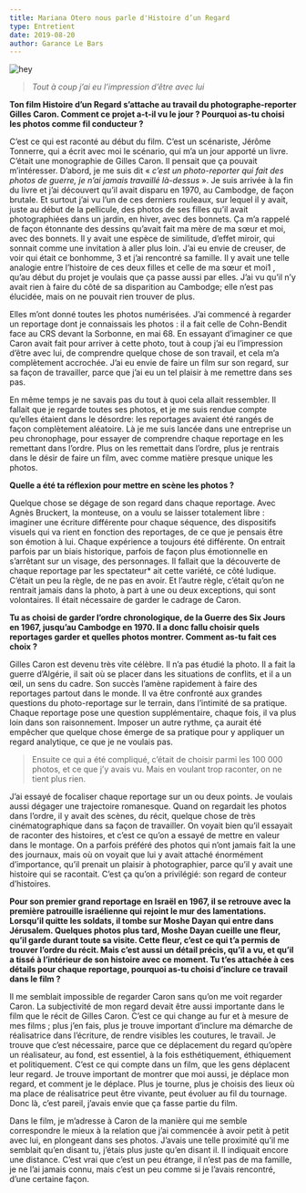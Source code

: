 ```yaml
---
title: Mariana Otero nous parle d'Histoire d’un Regard
type: Entretient
date: 2019-08-20
author: Garance Le Bars
---
```


![hey](marina.jpg)

> _Tout à coup j’ai eu l’impression d’être avec lui_

__Ton film Histoire d’un Regard s’attache au travail du photographe-reporter Gilles Caron. Comment ce projet a-t-il vu le jour&nbsp;? Pourquoi as-tu choisi les photos comme fil conducteur&nbsp;?__

C’est ce qui est raconté au début du film. C’est un scénariste, Jérôme Tonnerre, qui a écrit avec moi le scénario, qui m’a un jour apporté un livre. C’était une monographie de Gilles Caron. Il pensait que ça pouvait m’intéresser. D’abord, je me suis dit «&nbsp;_c’est un photo-reporter qui fait des photos de guerre, je n’ai jamais travaillé là-dessus_&nbsp;». Je suis arrivée à la fin du livre et j’ai découvert qu’il avait disparu en 1970, au Cambodge, de façon brutale. Et surtout j’ai vu l’un de ces derniers rouleaux, sur lequel il y avait, juste au début de la pellicule, des photos de ses filles qu’il avait photographiées dans un jardin, en hiver, avec des bonnets. Ça m’a rappelé de façon étonnante des dessins qu’avait fait ma mère de ma sœur et moi, avec des bonnets. Il y avait une espèce de similitude, d’effet miroir, qui sonnait comme une invitation à aller plus loin. J’ai eu envie de creuser, de voir qui était ce bonhomme, 3 et j’ai rencontré sa famille. Il y avait une telle analogie entre l’histoire de ces deux filles et celle de ma sœur et moi1 , qu’au début du projet je voulais que ça passe aussi par elles. J’ai vu qu’il n’y avait rien à faire du côté de sa disparition au Cambodge; elle n’est pas élucidée, mais on ne pouvait rien trouver de plus.

Elles m’ont donné toutes les photos numérisées. J’ai commencé à regarder un reportage dont je connaissais les photos : il a fait celle de Cohn-Bendit face au CRS devant la Sorbonne, en mai 68. En essayant d’imaginer ce que Caron avait fait pour arriver à cette photo, tout à coup j’ai eu l’impression d’être avec lui, de comprendre quelque chose de son travail, et cela m’a complètement accrochée. J’ai eu envie de faire un film sur son regard, sur sa façon de travailler, parce que j’ai eu un tel plaisir à me remettre dans ses pas.

En même temps je ne savais pas du tout à quoi cela allait ressembler. Il fallait que je regarde toutes ses photos, et je me suis rendue compte qu’elles étaient dans le désordre: les reportages avaient été rangés de façon complètement aléatoire. Là je me suis lancée dans une entreprise un peu chronophage, pour essayer de comprendre chaque reportage en les remettant dans l’ordre. Plus on les remettait dans l’ordre, plus je rentrais dans le désir de faire un film, avec comme matière presque unique les photos.

__Quelle a été ta réflexion pour mettre en scène les photos ?__

Quelque chose se dégage de son regard dans chaque reportage. Avec Agnès Bruckert, la monteuse, on a voulu se laisser totalement libre : imaginer une écriture différente pour chaque séquence, des dispositifs visuels qui va rient en fonction des reportages, de ce que je pensais être son émotion à lui. Chaque expérience a toujours été différente. On entrait parfois par un biais historique, parfois de façon plus émotionnelle en s’arrêtant sur un visage, des personnages. Il fallait que la découverte de chaque reportage par les spectateur* ait cette variété, ce côté ludique. C’était un peu la règle, de ne pas en avoir. Et l’autre règle, c’était qu’on ne rentrait jamais dans la photo, à part à une ou deux exceptions, qui sont volontaires. Il était nécessaire de garder le cadrage de Caron.

__Tu as choisi de garder l’ordre chronologique, de la Guerre des Six Jours en 1967, jusqu’au Cambodge en 1970. Il a donc fallu choisir quels reportages garder et quelles photos montrer. Comment as-tu fait ces choix ?__

Gilles Caron est devenu très vite célèbre. Il n’a pas étudié la photo. Il a fait la guerre d’Algérie, il sait où se placer dans les situations de conflits, et il a un œil, un sens du cadre. Son succès l’amène rapidement à faire des reportages partout dans le monde. Il va être confronté aux grandes questions du photo-reportage sur le terrain, dans l’intimité de sa pratique. Chaque reportage pose une question supplémentaire, chaque fois, il va plus loin dans son raisonnement. Imposer un autre rythme, ça aurait été empêcher que quelque chose émerge de sa pratique pour y appliquer un regard analytique, ce que je ne voulais pas.

> Ensuite ce qui a été compliqué, c’était de choisir parmi les 100 000 photos, et ce que j’y avais vu. Mais en voulant trop raconter, on ne tient plus rien.

J’ai essayé de focaliser chaque reportage sur un ou deux points. Je voulais aussi dégager une trajectoire romanesque. Quand on regardait les photos dans l’ordre, il y avait des scènes, du récit, quelque chose de très cinématographique dans sa façon de travailler. On voyait bien qu’il essayait de raconter des histoires, et c’est ce qu’on a essayé de mettre en valeur dans le montage. On a parfois préféré des photos qui n’ont jamais fait la une des journaux, mais où on voyait que lui y avait attaché énormément d’importance, qu’il prenait un plaisir à photographier, parce qu’il y avait une histoire qui se racontait. C’est ça qu’on a privilégié: son regard de conteur d’histoires.

__Pour son premier grand reportage en Israël en 1967, il se retrouve avec la première patrouille israélienne qui rejoint le mur des lamentations. Lorsqu’il quitte les soldats, il tombe sur Moshe Dayan qui entre dans Jérusalem. Quelques photos plus tard, Moshe Dayan cueille une fleur, qu’il garde durant toute sa visite. Cette fleur, c’est ce qui t’a permis de trouver l’ordre du récit. Mais c’est aussi un détail précis, qu’il a vu, et qu’il a tissé à l’intérieur de son histoire avec ce moment. Tu t’es attachée à ces détails pour chaque reportage, pourquoi as-tu choisi d’inclure ce travail dans le film ?__

Il me semblait impossible de regarder Caron sans qu’on me voit regarder Caron. La subjectivité de mon regard devait être aussi importante dans le film que le récit de Gilles Caron. C’est ce qui change au fur et à mesure de mes films ; plus j’en fais, plus je trouve important d’inclure ma démarche de réalisatrice dans l’écriture, de rendre visibles les coutures, le travail. Je trouve que c’est nécessaire, parce que ce déplacement du regard qu’opère un réalisateur, au fond, est essentiel, à la fois esthétiquement, éthiquement et politiquement. C’est ce qui compte dans un film, que les gens déplacent leur regard. Je trouve important de montrer que moi aussi, je déplace mon regard, et comment je le déplace. Plus je tourne, plus je choisis des lieux où ma place de réalisatrice peut être vivante, peut évoluer au fil du tournage. Donc là, c’est pareil, j’avais envie que ça fasse partie du film.

Dans le film, je m’adresse à Caron de la manière qui me semble correspondre le mieux à la relation que j’ai commencée à avoir petit à petit avec lui, en plongeant dans ses photos. J’avais une telle proximité qu’il me semblait qu’en disant tu, j’étais plus juste qu’en disant il. Il indiquait encore une distance. C’est vrai que c’est un peu étrange, il n’est pas de ma famille, je ne l’ai jamais connu, mais c’est un peu comme si je l’avais rencontré, d’une certaine façon.
